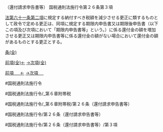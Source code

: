 （還付請求申告書等）
国税通則法施行令第２６条第３項

[法第六十一条第二項](国税通則法＿＿＿＿＿第６１条第２項)に規定する納付すべき税額を減少させる更正に類するものとして政令で定める更正は、同項に規定する期限内申告書又は期限後申告書（以下この項及び次項において「期限内申告書等」という。）に係る還付金の額を増加させる更正又は期限内申告書等に係る還付金の額がない場合において還付金の額があるものとする更正とする。

[条(全)](国税通則法施行＿令＿第２６条_.md)

[前項(全)←](国税通則法施行＿令＿第２６条第２項_.md)    [→次項(全)](国税通則法施行＿令＿第２６条第４項_.md)

[前項 　 ←](国税通則法施行＿令＿第２６条第２項.md)    [→次項 　 ](国税通則法施行＿令＿第２６条第４項.md)



#国税通則法施行令

#国税通則法施行令/_第６章附帯税

#国税通則法施行令/_第６章附帯税/第２６条（還付請求申告書等）

#国税通則法施行令/第２６条（還付請求申告書等）

#国税通則法施行令/第２６条（還付請求申告書等）/第３項

